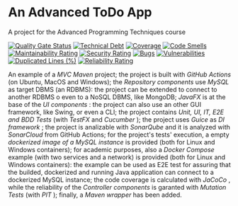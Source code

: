 # An Advanced ToDo App
A project for the Advanced Programming Techniques course

[![Quality Gate Status](https://sonarcloud.io/api/project_badges/measure?project=nikleo-eng_an-advanced-todo-app&metric=alert_status)](https://sonarcloud.io/summary/new_code?id=nikleo-eng_an-advanced-todo-app)
[![Technical Debt](https://sonarcloud.io/api/project_badges/measure?project=nikleo-eng_an-advanced-todo-app&metric=sqale_index)](https://sonarcloud.io/summary/new_code?id=nikleo-eng_an-advanced-todo-app)
[![Coverage](https://sonarcloud.io/api/project_badges/measure?project=nikleo-eng_an-advanced-todo-app&metric=coverage)](https://sonarcloud.io/summary/new_code?id=nikleo-eng_an-advanced-todo-app)
[![Code Smells](https://sonarcloud.io/api/project_badges/measure?project=nikleo-eng_an-advanced-todo-app&metric=code_smells)](https://sonarcloud.io/summary/new_code?id=nikleo-eng_an-advanced-todo-app)
[![Maintainability Rating](https://sonarcloud.io/api/project_badges/measure?project=nikleo-eng_an-advanced-todo-app&metric=sqale_rating)](https://sonarcloud.io/summary/new_code?id=nikleo-eng_an-advanced-todo-app)
[![Security Rating](https://sonarcloud.io/api/project_badges/measure?project=nikleo-eng_an-advanced-todo-app&metric=security_rating)](https://sonarcloud.io/summary/new_code?id=nikleo-eng_an-advanced-todo-app)
[![Bugs](https://sonarcloud.io/api/project_badges/measure?project=nikleo-eng_an-advanced-todo-app&metric=bugs)](https://sonarcloud.io/summary/new_code?id=nikleo-eng_an-advanced-todo-app)
[![Vulnerabilities](https://sonarcloud.io/api/project_badges/measure?project=nikleo-eng_an-advanced-todo-app&metric=vulnerabilities)](https://sonarcloud.io/summary/new_code?id=nikleo-eng_an-advanced-todo-app)
[![Duplicated Lines (%)](https://sonarcloud.io/api/project_badges/measure?project=nikleo-eng_an-advanced-todo-app&metric=duplicated_lines_density)](https://sonarcloud.io/summary/new_code?id=nikleo-eng_an-advanced-todo-app)
[![Reliability Rating](https://sonarcloud.io/api/project_badges/measure?project=nikleo-eng_an-advanced-todo-app&metric=reliability_rating)](https://sonarcloud.io/summary/new_code?id=nikleo-eng_an-advanced-todo-app)

An example of a _MVC Maven_ project; the project is built with _GitHub Actions_ (on Ubuntu, MacOS and Windows); the _Repository components_ use _MySQL_ as target DBMS (an RDBMS): the project can be extended to connect to another RDBMS o even to a NoSQL DBMS, like MongoDB; _JavaFX_ is at the base of the _UI components_ : the project can also use an other GUI framework, like Swing, or even a CLI; the project contains _Unit, UI, IT, E2E and BDD Tests_ (with _TestFX_ and _Cucumber_ ); the project uses _Guice_ as _DI framework_ ; the project is analizable with _SonarQube_ and it is analyzed with _SonarCloud_ from GitHub Actions; for the project's tests' execution, a empty _dockerized image of a MySQL instance_ is provided (both for Linux and Windows containers); for academic purposes, also a _Docker Compose_ example (with two services and a network) is provided (both for Linux and Windows containers): the example can be used as E2E test for assuring that the builded, dockerized and running Java application can connect to a dockerized MySQL instance; the code coverage is calculated with _JaCoCo_ , while the reliability of the _Controller components_ is garanted with _Mutation Tests_ (with _PIT_ ); finally, a _Maven wrapper_ has been added.